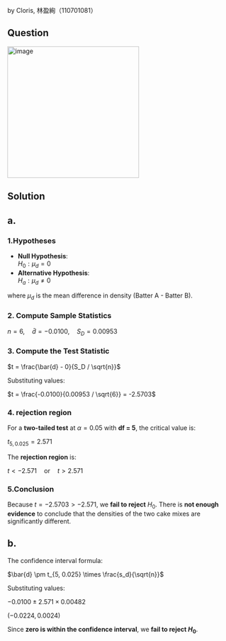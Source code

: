 by Cloris, 林盈絢（110701081）

## Question
<img width="297" alt="image" src="https://github.com/user-attachments/assets/c8a4aa31-b559-4cd1-87bd-5a30f67b6ddb" />

## Solution
## a.
### 1.Hypotheses
- **Null Hypothesis**:  
  $H_0: \mu_d = 0$  
- **Alternative Hypothesis**:  
  $H_a: \mu_d \neq 0$  

where $\mu_d$ is the mean difference in density (Batter A - Batter B).

### 2. Compute Sample Statistics
$n = 6, \quad \bar{d} = -0.0100, \quad S_D = 0.00953$  

### 3. Compute the Test Statistic
$t = \frac{\bar{d} - 0}{S_D / \sqrt{n}}$  

Substituting values:  

$t = \frac{-0.0100}{0.00953 / \sqrt{6}} = -2.5703$  

### 4. rejection region
For a **two-tailed test** at $\alpha = 0.05$ with **df = 5**, the critical value is:  

$t_{5, 0.025} = 2.571$  

The **rejection region** is:  

$t < -2.571 \quad \text{or} \quad t > 2.571$  

### 5.Conclusion
Because $t = -2.5703 > -2.571$, we **fail to reject** $H_0$. There is **not enough evidence** to conclude that the densities of the two cake mixes are significantly different.

## b.
The confidence interval formula:  

$\bar{d} \pm t_{5, 0.025} \times \frac{s_d}{\sqrt{n}}$  

Substituting values:  

$-0.0100 \pm 2.571 \times 0.00482$  

$(-0.0224, 0.0024)$  

Since **zero is within the confidence interval**, we **fail to reject $H_0$**.

